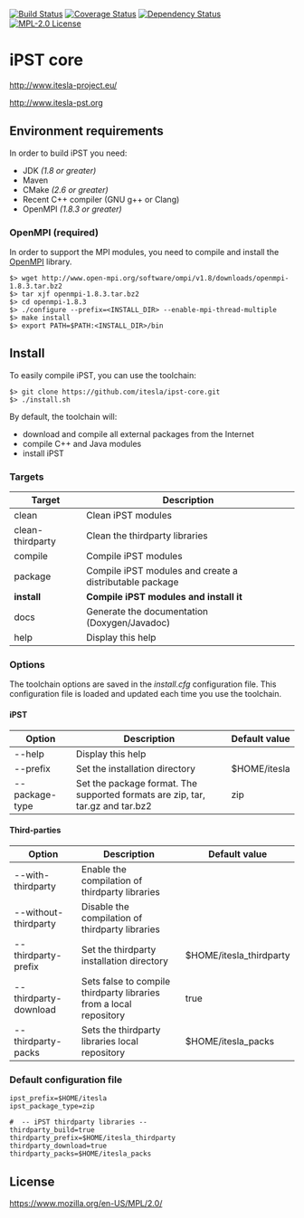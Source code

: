 [![Build Status](https://travis-ci.org/itesla/ipst-core.svg?branch=master)](https://travis-ci.org/itesla/ipst-core)
[![Coverage Status](https://coveralls.io/repos/github/itesla/ipst-core/badge.svg?branch=master)](https://coveralls.io/github/itesla/ipst-core?branch=master)
[![Dependency Status](https://www.versioneye.com/user/projects/583eb4cd8de3f346e6b7ac52/badge.svg?style=flat)](https://www.versioneye.com/user/projects/583eb4cd8de3f346e6b7ac52)
[![MPL-2.0 License](https://img.shields.io/badge/license-MPL_2.0-blue.svg)](https://www.mozilla.org/en-US/MPL/2.0/)

# iPST core
http://www.itesla-project.eu/

http://www.itesla-pst.org

## Environment requirements
In order to build iPST you need:
  * JDK *(1.8 or greater)*
  * Maven 
  * CMake *(2.6 or greater)*
  * Recent C++ compiler (GNU g++ or Clang)
  * OpenMPI *(1.8.3 or greater)*

### OpenMPI (required)
In order to support the MPI modules, you need to compile and install the [OpenMPI](https://www.open-mpi.org/) library.
```
$> wget http://www.open-mpi.org/software/ompi/v1.8/downloads/openmpi-1.8.3.tar.bz2
$> tar xjf openmpi-1.8.3.tar.bz2
$> cd openmpi-1.8.3
$> ./configure --prefix=<INSTALL_DIR> --enable-mpi-thread-multiple
$> make install
$> export PATH=$PATH:<INSTALL_DIR>/bin
```

## Install
To easily compile iPST, you can use the toolchain:
```
$> git clone https://github.com/itesla/ipst-core.git
$> ./install.sh
```
By default, the toolchain will:
  * download and compile all external packages from the Internet
  * compile C++ and Java modules
  * install iPST

### Targets

| Target | Description |
| ------ | ----------- |
| clean | Clean iPST modules |
| clean-thirdparty | Clean the thirdparty libraries |
| compile | Compile iPST modules |
| package | Compile iPST modules and create a distributable package |
| __install__ | __Compile iPST modules and install it__ |
| docs | Generate the documentation (Doxygen/Javadoc) |
| help | Display this help |

### Options

The toolchain options are saved in the *install.cfg* configuration file. This configuration file is loaded and updated
each time you use the toolchain.

#### iPST

| Option | Description | Default value |
| ------ | ----------- | ------------- |
| --help | Display this help | |
| --prefix | Set the installation directory | $HOME/itesla |
| --package-type | Set the package format. The supported formats are zip, tar, tar.gz and tar.bz2 | zip |

#### Third-parties

| Option | Description | Default value |
| ------ | ----------- | ------------- |
| --with-thirdparty | Enable the compilation of thirdparty libraries | |
| --without-thirdparty | Disable the compilation of thirdparty libraries | |
| --thirdparty-prefix | Set the thirdparty installation directory | $HOME/itesla_thirdparty |
| --thirdparty-download | Sets false to compile thirdparty libraries from a local repository | true |
| --thirdparty-packs | Sets the thirdparty libraries local repository | $HOME/itesla_packs |

### Default configuration file
```
ipst_prefix=$HOME/itesla
ipst_package_type=zip

#  -- iPST thirdparty libraries --
thirdparty_build=true
thirdparty_prefix=$HOME/itesla_thirdparty
thirdparty_download=true
thirdparty_packs=$HOME/itesla_packs
```

## License
https://www.mozilla.org/en-US/MPL/2.0/

